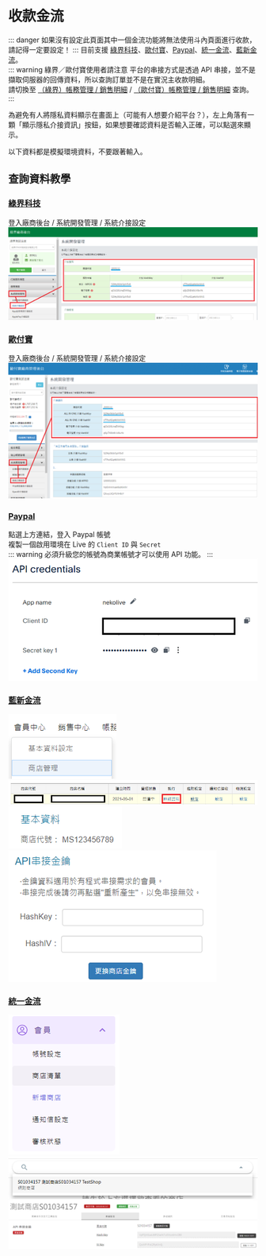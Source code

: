 # 收款金流

::: danger 如果沒有設定此頁面其中一個金流功能將無法使用斗內頁面進行收款，請記得一定要設定！
:::
目前支援 [綠界科技](https://www.ecpay.com.tw/)、[歐付寶](https://www.opay.tw/)、[Paypal](https://www.paypal.com/tw/home)、[統一金流](https://www.payuni.com.tw/)、[藍新金流](https://www.newebpay.com/)。  
::: warning 綠界／歐付寶使用者請注意
平台的串接方式是透過 API 串接，並不是擷取伺服器的回傳資料，所以查詢訂單並不是在實況主收款明細。  
請切換至 [（綠界）帳務管理 / 銷售明細](https://payment.ecpay.com.tw/SellerMember/QueryTrade) / [（歐付寶）帳務管理 / 銷售明細](https://payment.opay.tw/SellerMember/QueryTrade) 查詢。
:::

為避免有人將隱私資料顯示在畫面上（可能有人想要介紹平台？），左上角落有一顆「顯示隱私介接資訊」按鈕，如果想要確認資料是否輸入正確，可以點選來顯示。
  
以下資料都是模擬環境資料，不要跟著輸入。

## 查詢資料教學

### [綠界科技](https://vendor.ecpay.com.tw/Frame/Index)
登入廠商後台 / 系統開發管理 / 系統介接設定
![Image](/images/platform-settings/platform-ecpay.png)

### [歐付寶](https://vendor.opay.tw/Frame/Index)
登入廠商後台 / 系統開發管理 / 系統介接設定
![Image](/images/platform-settings/platform-opay.png)

### [Paypal](https://www.paypal.com/commercesetup/APICredentials)
點選上方連結，登入 Paypal 帳號  
複製一個啟用環境在 Live 的 `Client ID` 與 `Secret`  
::: warning
必須升級您的帳號為商業帳號才可以使用 API 功能。
:::
![Image](/images/platform-settings/platform-paypal.png)

### [藍新金流](https://www.newebpay.com/)

![Image](/images/platform-settings/platform-newebpay.png)  
![Image](/images/platform-settings/platform-newebpay-2.png)  
![Image](/images/platform-settings/platform-newebpay-3.png)  
![Image](/images/platform-settings/platform-newebpay-4.png)

### [統一金流](https://www.payuni.com/)

![Image](/images/platform-settings/platform-payuni.png)  
![Image](/images/platform-settings/platform-payuni-2.png)  
![Image](/images/platform-settings/platform-payuni-3.png)  